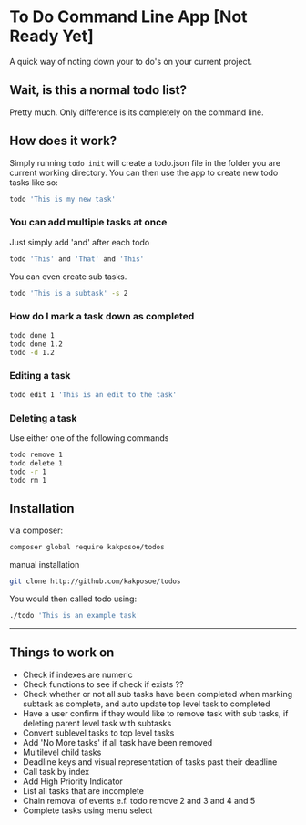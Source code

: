 # To Do Command Line App [Not Ready Yet]

A quick way of noting down your to do's on your current project.

## Wait, is this a normal todo list?
Pretty much. Only difference is its completely on the command line. 

## How does it work?
Simply running ```todo init``` will create a todo.json file in the folder you are current working directory. You can then use the app to create new todo tasks like so:
```bash
todo 'This is my new task'
```

### You can add multiple tasks at once
Just simply add 'and' after each todo  
```bash
todo 'This' and 'That' and 'This'
```

You can even create sub tasks.  
```bash
todo 'This is a subtask' -s 2
```


### How do I mark a task down as completed
```bash
todo done 1
todo done 1.2
todo -d 1.2
```

### Editing a task
```bash
todo edit 1 'This is an edit to the task'
```

### Deleting a task
Use either one of the following commands
```bash
todo remove 1
todo delete 1
todo -r 1
todo rm 1
```

## Installation
via composer:
```bash
composer global require kakposoe/todos
```

manual installation
```bash
git clone http://github.com/kakposoe/todos 
```

You would then called todo using:
```bash
./todo 'This is an example task'
```

___

## Things to work on
- Check if indexes are numeric
- Check functions to see if check if exists ??
- Check whether or not all sub tasks have been completed when marking subtask as complete, and auto update top level task to completed
- Have a user confirm if they would like to remove task with sub tasks, if deleting parent level task with subtasks
- Convert sublevel tasks to top level tasks
- Add 'No More tasks' if all task have been removed
- Multilevel child tasks
- Deadline keys and visual representation of tasks past their deadline
- Call task by index
- Add High Priority Indicator
- List all tasks that are incomplete
- Chain removal of events e.f. todo remove 2 and 3 and 4 and 5
- Complete tasks using menu select
